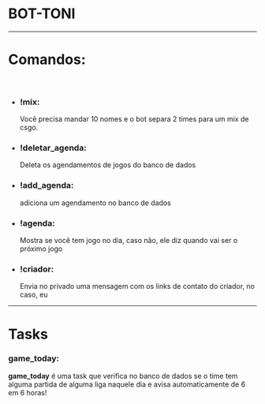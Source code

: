 # BOT-TONI

<hr>

<h1>Comandos:</h1><br>
<ul>
 <li>
  <h3>!mix:</h3>
  <p>Você precisa mandar 10 nomes e o bot separa 2 times para um mix de csgo.</p>
 </li>
 <li>
  <h3>!deletar_agenda:</h3>
  <p>Deleta os agendamentos de jogos do banco de dados</p>
 </li>
 <li>
  <h3>!add_agenda:</h3>
  <p>adiciona um agendamento no banco de dados</p>
  </li>
  <li>
  <h3>!agenda:</h3>
  <p>Mostra se você tem jogo no dia, caso não, ele diz quando vai ser o próximo jogo</p>
  </li>
  <li>
  <h3>!criador:</h3>
  <p>Envia no privado uma mensagem com os links de contato do criador, no caso, eu</p>
 </li>
</ul>
  
<hr>

<h1>Tasks</h1>
<h3>game_today:</h3>
<p><strong>game_today</strong> é uma task que verifica no banco de dados se o time tem alguma partida de alguma liga naquele dia e avisa automaticamente de 6 em 6 horas!</p>
